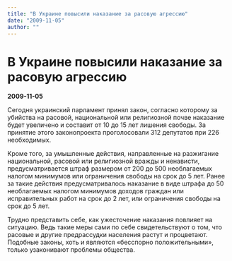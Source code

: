 ```yaml
---
title: "В Украине повысили наказание за расовую агрессию"
date: "2009-11-05"
author: ""
---
```


# В Украине повысили наказание за расовую агрессию

**2009-11-05** 

Сегодня украинский парламент принял закон, согласно которому за убийства на расовой, национальной или религиозной почве наказание будет увеличено и составит от 10 до 15 лет лишения свободы. За принятие этого законопроекта проголосовали 312 депутатов при 226 необходимых.  

Кроме того, за умышленные действия, направленные на разжигание национальной, расовой или религиозной вражды и ненависти, предусматривается штраф размером от 200 до 500 необлагаемых налогом минимумов или ограничения свободы на срок до 5 лет. Ранее за такие действия предусматривалось наказание в виде штрафа до 50 необлагаемых налогом минимумов доходов граждан или исправительных работ на срок до 2 лет, или ограничения свободы на срок до 5 лет.

Трудно представить себе, как ужесточение наказания повлияет на ситуацию. Ведь такие меры сами по себе свидетельствуют о том, что расовые и другие предрассудки населения растут и процветают. Подобные законы, хоть и являются «бесспорно положительными», только узаконивают проблемы общества.